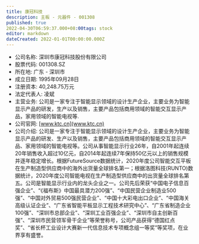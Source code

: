 ```yaml
---
title: 康冠科技
description: 主板 - 元器件 - 001308
published: true
2022-04-30T06:59:37.000+08:00tags: stock
editor: markdown
dateCreated: 2022-01-01T00:00:00.000Z
---
```


- 公司名称: 深圳市康冠科技股份有限公司
- 股票代码: 001308.SZ
- 所在地: 广东 - 深圳市
- 成立日期: 1995年09月28日
- 注册资本: 40,248.75万元
- 法定代表人: 凌斌
- 主营业务: 公司是一家专注于智能显示领域的设计生产企业，主要业务为智能显示产品的研发，生产以及销售，主要产品包括商用领域的智能交互显示产品，家用领域的智能电视等.
- 公司官网: [www.ktc.cn](www.ktc.cn)
- 公司介绍: 公司是一家专注于智能显示领域的设计生产企业，主要业务为智能显示产品的研发、生产以及销售，主要产品包括商用领域的智能交互显示产品、家用领域的智能电视等。公司从事智能显示行业26年，自2001年起连续20年销售收入超过10亿元，自2014年起连续7年保持50亿元以上的销售规模并逐年稳定增长。根据FutureSource数据统计，2020年度公司智能交互平板在生产制造型供应商中的海外出货量全球排名第一；根据洛图科技(RUNTO)数据统计，2020年度公司智能电视在生产制造型供应商中的出货量全球排名第五。公司是智能显示行业内的龙头企业之一。公司先后荣获“中国电子信息百强企业”、“《福布斯》中国最具潜力200强”、“中国民营企业制造业500强”、“中国对外贸易500强民营企业”、“中国十大彩电出口企业”、“中国海关高级认证企业”、“广东省智能平板显示工程技术研究中心”、“广东省制造企业100强”、“深圳市总部企业”、“深圳工业百强企业”、“深圳市自主创新百强”、“深圳市民营领军骨干企业”等荣誉称号，公司产品获得“德国红点奖”、“省长杯工业设计大赛新一代信息技术专项概念组一等奖”等奖项，在业界享有盛誉。


